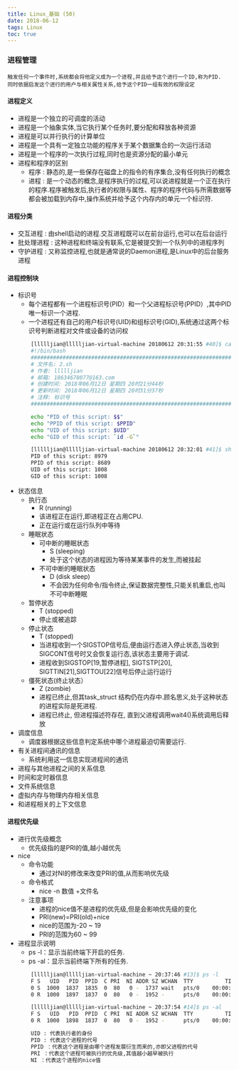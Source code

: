 ```yaml
---
title: Linux_基础 (50)
date: 2018-06-12
tags: Linux
toc: true
---
```


### 进程管理
    触发任何一个事件时,系统都会将他定义成为一个进程,并且给予这个进行一个ID,称为PID.
    同时依据启发这个进行的用户与相关属性关系,给予这个PID一组有效的权限设定

<!-- more -->

#### 进程定义
- 进程是一个独立的可调度的活动
- 进程是一个抽象实体,当它执行某个任务时,要分配和释放各种资源
- 进程是可以并行执行的计算单位
- 进程是一个具有一定独立功能的程序关于某个数据集合的一次运行活动
- 进程是一个程序的一次执行过程,同时也是资源分配的最小单元
- 进程和程序的区别
    * 程序 : 静态的,是一些保存在磁盘上的指令的有序集合,没有任何执行的概念
    * 进程 : 是一个动态的概念,是程序执行的过程,可以说进程就是一个正在执行的程序.程序被触发后,执行者的权限与属性、程序的程序代码与所需数据等都会被加载到内存中,操作系统并给予这个内存内的单元一个标识符.

#### 进程分类
- 交互进程 : 由shell启动的进程.交互进程既可以在前台运行,也可以在后台运行
- 批处理进程 : 这种进程和终端没有联系,它是被提交到一个队列中的进程序列
- 守护进程 : 又称监控进程,也就是通常说的Daemon进程,是Linux中的后台服务进程

#### 进程控制块
- 标识号
    * 每个进程都有一个进程标识号(PID）和一个父进程标识号(PPID）,其中PID唯一标识一个进程.
    * 一个进程还有自己的用户标识号(UID)和组标识号(GID),系统通过这两个标识号判断进程对文件或设备的访问权
    ```bash
        [llllljian@llllljian-virtual-machine 20180612 20:31:55 #40]$ cat 2.sh
        #!/bin/bash
        #########################################################################
        # 文件名: 2.sh
        # 作者: llllljian
        # 邮箱: 18634678077@163.com
        # 创建时间: 2018年06月12日 星期四 20时21分44秒
        # 更新时间: 2018年06月12日 星期四 20时31分37秒
        # 注释: 标识号 
        #########################################################################

        echo "PID of this script: $$"
        echo "PPID of this script: $PPID"
        echo "UID of this script: $UID"
        echo "GID of this script: `id -G`"

        [llllljian@llllljian-virtual-machine 20180612 20:32:01 #41]$ sh 2.sh
        PID of this script: 8979
        PPID of this script: 8689
        UID of this script: 1008
        GID of this script: 1008
    ```
- 状态信息
    * 执行态
        * R (running)
        * 该进程正在运行,即进程正在占用CPU.
        * 正在运行或在运行队列中等待
    * 睡眠状态
        * 可中断的睡眠状态
            * S (sleeping)
            * 处于这个状态的进程因为等待某某事件的发生,而被挂起
        * 不可中断的睡眠状态
            * D (disk sleep)
            * 不会因为任何命令/指令终止,保证数据完整性,只能关机重启,也叫不可中断睡眠
    * 暂停状态
        * T (stopped)
        * 停止或被追踪
    * 停止状态
        * T (stopped)
        * 当进程收到一个SIGSTOP信号后,便由运行态进入停止状态,当收到SIGCONT信号时又会恢复运行态,该状态主要用于调试.
        * 进程收到SIGSTOP[19,暂停进程], SIGTSTP[20], SIGTTIN[21],SIGTTOU[22]信号后停止运行运行
    * 僵死状态(终止状态）
        * Z (zombie)
        * 进程已终止,但其task_struct 结构仍在内存中.顾名思义,处于这种状态的进程实际是死进程.
        * 进程已终止, 但进程描述符存在, 直到父进程调用wait4()系统调用后释放
- 调度信息
    * 调度器根据这些信息判定系统中哪个进程最迫切需要运行.
-  有关进程间通讯的信息
    * 系统利用这一信息实现进程间的通讯
- 进程与其他进程之间的关系信息
- 时间和定时器信息
- 文件系统信息
- 虚拟内存与物理内存相关信息
- 和进程相关的上下文信息

#### 进程优先级
- 进行优先级概念
    * 优先级指的是PRI的值,越小越优先
- nice
    * 命令功能 
        * 通过对NI的修改来改变PRI的值,从而影响优先级
    * 命令格式
        * nice -n 数值 +文件名 
    * 注意事项
        * 进程的nice值不是进程的优先级,但是会影响优先级的变化
        * PRI(new)=PRI(old)+nice
        * nice的范围为-20 ~ 19 
        * PRI的范围为60 ~ 99
- 进程显示说明
    * ps -l：显示当前终端下开启的任务. 
    * ps -al：显示当前终端下所有的任务. 
    ```bash
        [llllljian@llllljian-virtual-machine ~ 20:37:46 #13]$ ps -l
        F S   UID   PID  PPID  C PRI  NI ADDR SZ WCHAN  TTY          TIME CMD
        0 S  1000  1837  1835  0  80   0 -  1737 wait   pts/0    00:00:00 bash
        0 R  1000  1897  1837  0  80   0 -  1952 -      pts/0    00:00:00 ps

        [llllljian@llllljian-virtual-machine ~ 20:37:54 #14]$ ps -al
        F S   UID   PID  PPID  C PRI  NI ADDR SZ WCHAN  TTY          TIME CMD
        0 R  1000  1898  1837  0  80   0 -  1952 -      pts/0    00:00:00 ps

        UID : 代表执行者的身份 
        PID : 代表这个进程的代号 
        PPID ：代表这个进程是由哪个进程发展衍生而来的,亦即父进程的代号 
        PRI ：代表这个进程可被执行的优先级,其值越小越早被执行 
        NI ：代表这个进程的nice值
    ```
